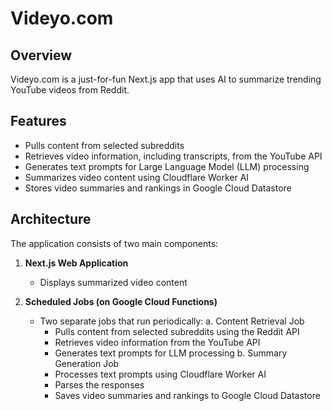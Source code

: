 # Videyo.com

## Overview
Videyo.com is a just-for-fun Next.js app that uses AI to summarize trending YouTube videos from Reddit.

## Features
- Pulls content from selected subreddits
- Retrieves video information, including transcripts, from the YouTube API
- Generates text prompts for Large Language Model (LLM) processing
- Summarizes video content using Cloudflare Worker AI
- Stores video summaries and rankings in Google Cloud Datastore

## Architecture
The application consists of two main components:

1. **Next.js Web Application**
   - Displays summarized video content

2. **Scheduled Jobs (on Google Cloud Functions)**
   - Two separate jobs that run periodically:
     a. Content Retrieval Job
        - Pulls content from selected subreddits using the Reddit API
        - Retrieves video information from the YouTube API
        - Generates text prompts for LLM processing
     b. Summary Generation Job
        - Processes text prompts using Cloudflare Worker AI
        - Parses the responses
        - Saves video summaries and rankings to Google Cloud Datastore